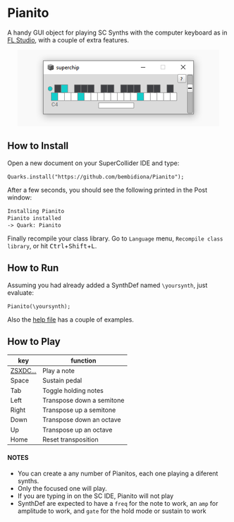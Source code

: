 # Pianito
A handy GUI object for playing SC Synths with the computer keyboard as in [FL Studio](https://raw.githubusercontent.com/bembidiona/Pianito/master/HelpSource/Images/layout.png), with a couple of extra features.

<p align="center">
  <img width="458" height="173" src="https://raw.githubusercontent.com/bembidiona/Pianito/master/HelpSource/Images/pianito.png">
</p>

## How to Install

Open a new document on your SuperCollider IDE and type:

```
Quarks.install("https://github.com/bembidiona/Pianito");
```

After a few seconds, you should see the following printed in the Post window:

```
Installing Pianito
Pianito installed
-> Quark: Pianito
```

Finally recompile your class library. Go to `Language` menu, `Recompile class
library`, or hit <kbd>Ctrl</kbd>+<kbd>Shift</kbd>+<kbd>L</kbd>.

## How to Run
Assuming you had already added a SynthDef named `\yoursynth`, just evaluate:
```
Pianito(\yoursynth);
```

Also the [help file](https://github.com/bembidiona/Pianito/blob/master/HelpSource/Classes/Pianito.schelp) has a couple of examples.

## How to Play
| key      | function       |
| ---      | ---       |
| [ZSXDC...](https://raw.githubusercontent.com/bembidiona/Pianito/master/HelpSource/Images/layout.png)| Play a note |
| Space | Sustain pedal |
| Tab | Toggle holding notes |
| Left | Transpose down a semitone |
| Right | Transpose up a semitone |
| Down | Transpose down an octave |
| Up | Transpose up an octave |
| Home | Reset transposition |

#### NOTES
- You can create a any number of Pianitos, each one playing a diferent synths.
- Only the focused one will play.
- If you are typing in on the SC IDE, Pianito will not play
- SynthDef are expected to have a `freq` for the note to work, an `amp` for amplitude to work, and `gate` for the hold mode or sustain to work
